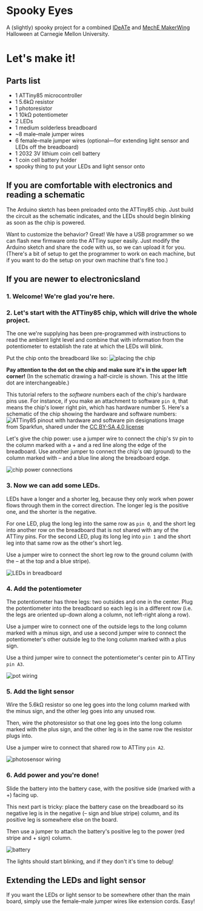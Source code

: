 # Spooky Eyes

A (slightly) spooky project for a combined [IDeATe](http://ideate.andrew.cmu.edu) and 
[MechE MakerWing](https://www.cmu.edu/me/news/archive/2015/hamerschlag-makerwing.html)  Halloween 
at Carnegie Mellon University.

# Let's make it!

## Parts list

* 1 ATTiny85 microcontroller
* 1 5.6kΩ resistor
* 1 photoresistor
* 1 10kΩ potentiometer
* 2 LEDs
* 1 medium solderless breadboard
* ~8 male–male jumper wires
* 6 female–male jumper wires (optional—for extending light sensor and LEDs off the breadboard)
* 1 2032 3V lithium coin cell battery
* 1 coin cell battery holder
* spooky thing to put your LEDs and light sensor onto

## If you are comfortable with electronics and reading a schematic

The Arduino sketch has been preloaded onto the ATTiny85 chip. Just build the circuit as the 
schematic indicates, and the LEDs should begin blinking as soon as the chip is powered.

Want to customize the behavior? Great! We have a USB programmer so we can flash new firmware onto 
the ATTiny super easily. Just modify the Arduino sketch and share the code with us, so we can 
upload it for you. (There's a bit of setup to get the programmer to work on each machine, but if 
you want to do the setup on your own machine that's fine too.)

## If you are newer to electronicsland

### 1. Welcome! We're glad you're here.

### 2. Let's start with the ATTiny85 chip, which will drive the whole project. 

The one we're 
supplying has been pre-programmed with instructions to read the ambient light level and combine 
that with information from the potentiometer to establish the rate at which the LEDs will blink.

Put the chip onto the breadboard like so:
![placing the chip](images/placingTheChip.jpg)

**Pay attention to the dot on the chip and make sure it's in the upper left corner!** (In the 
schematic
drawing a half-circle is shown. This at the little dot are interchangeable.)

This tutorial refers to the *software* numbers each of the chip's 
hardware pins use. For instance, if you make an attachment to software `pin 0`, that means the 
chip's lower right pin, which has hardware number 5. Here's a schematic of the chip showing the 
hardware and software numbers:
![ATTiny85 pinout with hardware and software pin designations](images/attiny85pinout.png)
Image from Sparkfun, shared under the [CC BY-SA 4.0 
license](https://creativecommons.org/licenses/by-sa/4.0/)

Let's give the chip power: use a jumper wire to connect the chip's `5V` pin to the column marked 
with a + and a red line along the edge of the breadboard. Use another jumper to connect the 
chip's `GND` (ground) to the column marked with – and a blue line along the breadboard edge.

![chip power connections](images/chipPowerConnections.jpg)

### 3. Now we can add some LEDs. 

LEDs have a longer and a shorter leg, because they only work 
when power flows through them in the correct direction. The longer leg is the positive one, and 
the shorter is the negative.

For one LED, plug the long leg into the same row as `pin 0`, and the short leg into another row 
on the breadboard that is not shared with any of the ATTiny pins. For the second LED, plug its 
long leg into `pin 1` and the short leg into that same row as the other's short leg.

Use a jumper wire to connect the short leg row to the ground column (with the – at the top and a 
blue stripe).

![LEDs in breadboard](images/LEDsinbreadboard.jpg)

### 4. Add the potentiometer

The potentiometer has three legs: two outsides and one in the center. Plug the potentiometer into 
the breadboard so each leg is in a different row (i.e. the legs are oriented up-down along a 
column, not left-right along a row).

Use a jumper wire to connect one of the outside legs to the long column marked with a minus sign, 
and use a second jumper wire to connect the potentiometer's other outside leg to the long column 
marked with a plus sign.

Use a third jumper wire to connect the potentiometer's center pin to ATTiny `pin A3`.

![pot wiring](images/potWiring.jpg)

### 5. Add the light sensor

Wire the 5.6kΩ resistor so one leg goes into the long column marked with the minus sign, and the 
other leg goes into any unused row.

Then, wire the photoresistor so that one leg goes into the long column marked with the plus sign, 
and 
the other leg is in the same row the resistor plugs into.

Use a jumper wire to connect that shared row to ATTiny `pin A2`.

![photosensor wiring](images/photosensorWiring.jpg)

### 6. Add power and you're done!

Slide the battery into the battery case, with the positive side (marked with a +) facing up.

This next part is tricky: place the battery case on the breadboard so its negative leg is in the 
negative (– sign and blue stripe) column, and its positive leg is somewhere else on the board.

Then use a jumper to attach the battery's positive leg to the power (red stripe and + sign) 
column.

![battery](images/battery.jpg)

The lights should start blinking, and if they don't it's time to debug!

## Extending the LEDs and light sensor

If you want the LEDs or light sensor to be somewhere other than the main board, simply use the 
female–male jumper wires like extension cords. Easy!
